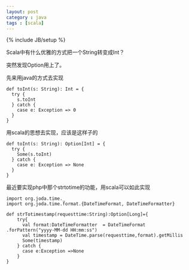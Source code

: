 ```yaml
---
layout: post
category : java 
tags : [scala]
---
```

{% include JB/setup %}



Scala中有什么优雅的方式把一个String转变成Int？

突然发现Option用上了。

先来用java的方式去实现

    def toInt(s: String): Int = {
      try {
        s.toInt
      } catch {
        case e: Exception => 0
      }
    }


用scala的思想去实现，应该是这样子的

    def toInt(s: String): Option[Int] = {
      try {
        Some(s.toInt)
      } catch {
        case e: Exception => None
      }
    }
     


最近要实现php中那个strtotime的功能，用scala可以如此实现



    import org.joda.time._
    import org.joda.time.format.{DateTimeFormat, DateTimeFormatter}

    def strTotimestamp(requesttime:String):Option[Long]={
        try{
          val format:DateTimeFormatter  = DateTimeFormat .forPattern("yyyy-MM-dd HH:mm:ss")
          val timestamp = DateTime.parse(requesttime,format).getMillis
          Some(timestamp)
        } catch {
          case e:Exception =>None
        }
    }

